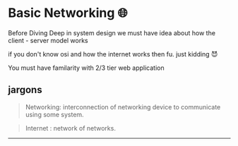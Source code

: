 # Basic Networking 🌐
Before Diving Deep in system design we must have idea about how the client - server model works 

if you don't know osi and how the internet works then fu.
just kidding 😈 

You must have familarity with 2/3 tier web application 

## jargons 

>Networking:  interconnection of networking device to communicate using some system. 


> Internet : network of networks.

---

